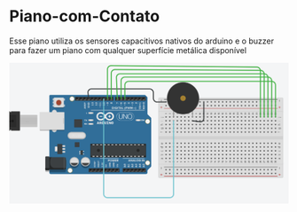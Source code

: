 # Piano-com-Contato
Esse piano utiliza os sensores capacitivos nativos do arduino e o buzzer para fazer um piano com qualquer superfície metálica disponível

![alt text](https://github.com/arduladies-belem/Piano-com-Contato/blob/master/circuito.PNG)
